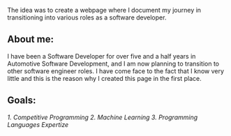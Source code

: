 The idea was to create a webpage where I document my journey in transitioning into various roles as a software developer.
## About me:
I have been a Software Developer for over five and a half years in Automotive Software Development, and I am now planning to transition to other software engineer roles. I have come face to the fact that I know very little and this is the reason why I created this page in the first place.

## Goals:
*1. Competitive Programming*
*2. Machine Learning*
*3. Programming Languages Expertize*






